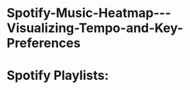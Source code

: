 # Spotify-Music-Heatmap---Visualizing-Tempo-and-Key-Preferences

# Spotify Playlists:
<!-- List of spotify playlists: 
10,000: https://open.spotify.com/playlist/0MVbO1PsLKkP9vJPsM8z53
10,000: https://open.spotify.com/playlist/1G8IpkZKobrIlXcVPoSIuf
9,985: https://open.spotify.com/playlist/32twOqGf8gIswTgzG3IKxP
9,999: https://open.spotify.com/playlist/04ZwFco4KsjgPlVMtzwfgS
10,000: https://open.spotify.com/playlist/5BAwfKMtJJkVUklZGSOjb2
9,992: https://open.spotify.com/playlist/6Dr3FoEKN9fEw5WcXXiYeC
9,997: https://open.spotify.com/playlist/5BYZ049z7f8ochBQHKsrfB
10,000: https://open.spotify.com/playlist/1LD6W0yUGghEu193n2OOJy
8,596: https://open.spotify.com/playlist/0ntC6utoa1Ea8oo5R5fAVe
10,000: https://open.spotify.com/playlist/3BsxEMRSmNfSx6etRrg06y
6,357: https://open.spotify.com/playlist/47hda3MOAO5tEBNTno8ckh
9,999: https://open.spotify.com/playlist/4LsX0iUP3jDzvdkK8IWYR4 -->